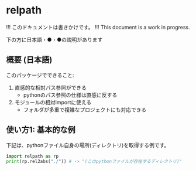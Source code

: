 # relpath

!!! このドキュメントは書きかけです。
!!! This document is a work in progress.

下の方に日本語・●・●の説明があります

## 概要 (日本語)
このパッケージでできること:
1. 直感的な相対パス参照ができる
	- pythonのパス参照の仕様は直感に反する
2. モジュールの相対importに使える
	- フォルダが多重で複雑なプロジェクトにも対応できる

## 使い方1: 基本的な例

下記は、pythonファイル自身の場所(ディレクトリ)を取得する例です。

```python
import relpath as rp
print(rp.rel2abs("./"))	# -> "(このpythonファイルが存在するディレクトリ)"
```